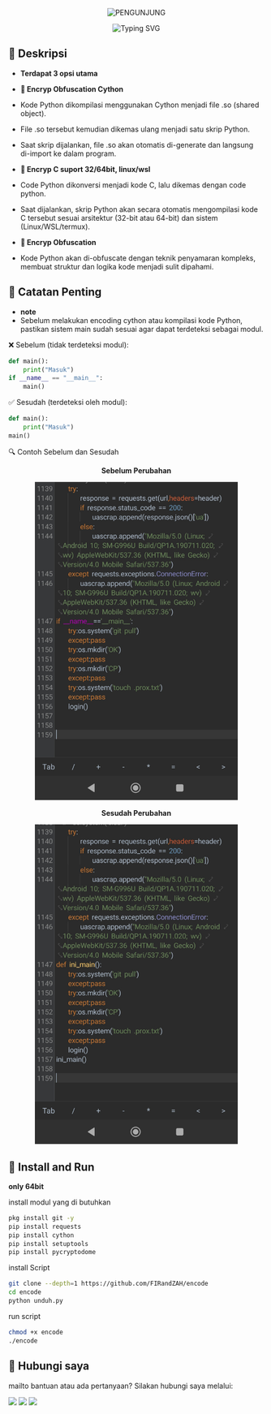 <p align="center"> 
  <img src="https://visitor-badge.laobi.icu/badge?page_id=FIRandZAH.encode&left_text=PENGUNJUNG&left_color=gray&right_color=green" alt="PENGUNJUNG"/>
</p>

<p align="center">
  <img src="https://readme-typing-svg.demolab.com?font=Fira+Code&pause=1000&color=00FF00&background=88888833&width=435&lines=Script+enc+Code+Python" alt="Typing SVG"/>
</p>

## 📖 Deskripsi

- **Terdapat 3 opsi utama**

- **🔐 Encryp Obfuscation Cython**
- Kode Python dikompilasi menggunakan Cython menjadi file .so (shared object).
- File .so tersebut kemudian dikemas ulang menjadi satu skrip Python.
- Saat skrip dijalankan, file .so akan otomatis di-generate dan langsung di-import ke dalam program.
- **🔐 Encryp C suport 32/64bit, linux/wsl**
- Code Python dikonversi menjadi kode C, lalu dikemas dengan code python.
- Saat dijalankan, skrip Python akan secara otomatis mengompilasi kode C tersebut sesuai arsitektur (32-bit atau 64-bit) dan sistem (Linux/WSL/termux).
- **🧩 Encryp Obfuscation**
- Kode Python akan di-obfuscate dengan teknik penyamaran kompleks, membuat struktur dan logika kode menjadi sulit dipahami.






## 📌 Catatan Penting

- **note**
- Sebelum melakukan encoding cython atau kompilasi kode Python, pastikan sistem main sudah sesuai agar dapat terdeteksi sebagai modul.

❌ Sebelum (tidak terdeteksi modul):
```py
def main():
    print("Masuk")
if __name__ == "__main__":
    main()
```
✅ Sesudah (terdeteksi oleh modul):
```py
def main():
    print("Masuk")
main()
```
🔍 Contoh Sebelum dan Sesudah

<p align="center">  
  <strong>Sebelum Perubahan</strong>  
</p>  
<p align="center">  
  <img src="foto.jpg" alt="Screenshot Sebelum" width="400"/>  
</p>  <p align="center">  
  <strong>Sesudah Perubahan</strong>  
</p>  
<p align="center">  
  <img src="foto1.jpg" alt="Screenshot Sesudah" width="400"/>  

## 🚀 Install and Run
**only 64bit**

install modul yang di butuhkan

```sh
pkg install git -y
pip install requests
pip install cython
pip install setuptools
pip install pycryptodome
```

install Script 

```sh
git clone --depth=1 https://github.com/FIRandZAH/encode
cd encode
python unduh.py
```
run script

```sh
chmod +x encode
./encode
```

##  🤝  Hubungi saya

mailto bantuan atau ada pertanyaan?  Silakan hubungi saya melalui:

[![](https://img.shields.io/badge/Whatsapp-CHAT-red?logo=Whatsapp&logoColor=Brightgreen&labelColor=white)](https://wa.me/6283170597744)
[![](https://img.shields.io/badge/Facebook-blue?logo=Facebook&logoColor=blue&labelColor=white)](https://www.facebook.com/firzah.892352?mibextid=ZbWKwL)
[![](https://img.shields.io/badge/Email-Contact%20Me-blue?logo=mail&logoColor=white&labelColor=white)](mailto:firzah48@gmail.com)

